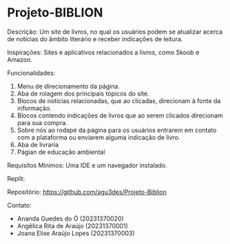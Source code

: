 # Projeto-BIBLION

Descrição:
Um site de livros, no qual os usuários podem se atualizar acerca de notícias do âmbito literário e receber indicações de leitura.

Inspirações: 
Sites e aplicativos relacionados a livros, como Skoob e Amazon.

Funcionalidades: 
1. Menu de direcionamento da página.
2. Aba de rolagem dos principais tópicos do site.
3. Blocos de notícias relacionadas, que ao clicadas, direcionam à fonte da informação.
4. Blocos contendo indicações de livros que ao serem clicados direcionam para sua compra.
5. Sobre nós ao rodapé da página para os usuários entrarem em contato com a plataforma ou enviarem alguma indicação de livro.
6. Aba de livraria
7. Págian de educação ambiental

Requisitos Mínimos:
Uma IDE e um navegador instalado.

Replit:


Repositório:
https://github.com/agu3des/Projeto-Biblion

Contato:
- Ananda Guedes do Ó (20231370020)
- Angêlica Rita de Araújo (20231370001)
- Joana Elise Araújo Lopes (20231370003)
